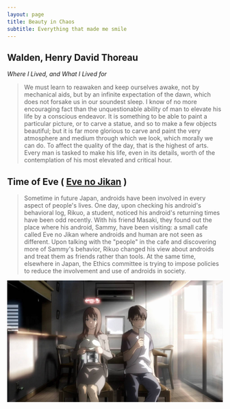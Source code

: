 ```yaml
---
layout: page
title: Beauty in Chaos
subtitle: Everything that made me smile
---
```


## Walden, Henry David Thoreau

*Where I Lived, and What I Lived for*

> We must learn to reawaken and keep ourselves awake, not by mechanical aids, but by an infinite expectation of the dawn, which does not forsake us in our soundest sleep.
> I know of no more encouraging fact than the unquestionable ability of man to elevate his life by a conscious endeavor. 
> It is something to be able to paint a particular picture, or to carve a statue, and so to make a few objects beautiful; 
> but it is far more glorious to carve and paint the very atmosphere and medium through which we look, which morally we can do.
> To affect the quality of the day, that is the highest of arts. 
> Every man is tasked to make his life, even in its details, worth of the contemplation of his most elevated and critical hour.


## Time of Eve ( [Eve no Jikan](http://myanimelist.net/anime/7465/Eve_no_Jikan_Movie) )

> Sometime in future Japan, androids have been involved in every aspect of people's lives. One day, upon checking his android's behavioral log, Rikuo, a student, noticed his android's returning times have been odd recently. With his friend Masaki, they found out the place where his android, Sammy, have been visiting: a small cafe called Eve no Jikan where androids and human are not seen as different. Upon talking with the "people" in the cafe and discovering more of Sammy's behavior, Rikuo changed his view about androids and treat them as friends rather than tools. At the same time, elsewhere in Japan, the Ethics committee is trying to impose policies to reduce the involvement and use of androids in society.

![](/img/260639-time-of-eve-series-time-of-eve-delete.jpg)




